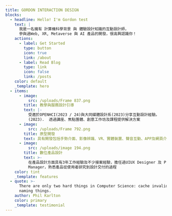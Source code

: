 ```yaml
---
title: GORDON INTERACTION DESIGN
blocks:
  - headline: Hello! I'm Gordon test
    text: |
      我是一名擁有 計算機科學背景 與 體驗設計知識的互動設計師，
      參與過Web, XR, Metaverse 與 AI 產品的開發，很高興認識你！
    actions:
      - label: Get Started
        type: button
        icon: true
        link: /about
      - label: Read Blog
        type: link
        icon: false
        link: /posts
    color: default
    _template: hero
  - items:
      - image:
          src: /uploads/Frame 837.png
        title: 教學與服務設計引導
        text: |-
          受邀於OPENHCI(2023 / 24)與大同媒體設計系(2023)分享互動設計經驗。
          (2023).  透過講座、焦點團體、創意工作坊及課程提供解決方案
      - image:
          src: /uploads/Frame 792.png
        title: 原型開發
        text: 具有開發包括手勢介面、影像辨識、VR、實體裝置、聲音互動、APP及網頁介面在內的多種設計形式的經驗
      - image:
          src: /uploads/image 194.png
        title: 數位產品設計
        text: >-
          在產品設計方面具有3年工作經驗及不少接案經驗，擔任過UIUX Designer 及 Project
          Manager，熟悉產品從使用者研究到設計交付的過程
    color: tint
    _template: features
  - quote: >-
      There are only two hard things in Computer Science: cache invalidation and
      naming things.
    author: Phil Karlton
    color: primary
    _template: testimonial
---
```



